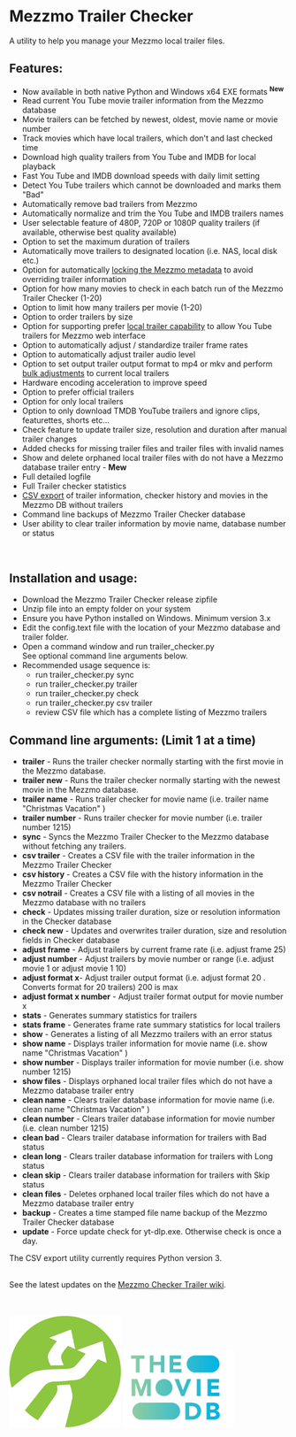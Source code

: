 # Mezzmo Trailer Checker
A utility to help you manage your Mezzmo local trailer files.  


## Features:

- Now available in both native Python and Windows x64 EXE formats  <sup>**New**</sup>
- Read current You Tube movie trailer information from the Mezzmo database
- Movie trailers can be fetched by newest, oldest, movie name or movie number
- Track movies which have local trailers, which don't and last checked time
- Download high quality trailers from You Tube and IMDB for local playback
- Fast You Tube and IMDB download speeds with daily limit setting
- Detect You Tube trailers which cannot be downloaded and marks them "Bad"
- Automatically remove bad trailers from Mezzmo 
- Automatically normalize and trim the You Tube and IMDB trailers names
- User selectable feature of 480P, 720P or 1080P quality trailers (if available, otherwise best quality available)
- Option to set the maximum duration of trailers
- Automatically move trailers to designated location (i.e. NAS, local disk etc.)
- Option for automatically <a href="https://github.com/Conceiva/MezzmoKodiPlugin/wiki/Managing-Your-Library#metadata-locking">locking the Mezzmo metadata</a> to avoid overriding trailer information
- Option for how many movies to check in each batch run of the Mezzmo Trailer Checker (1-20)
- Option to limit how many trailers per movie (1-20)
- Option to order trailers by size
- Option for supporting prefer <a href="https://github.com/Conceiva/MezzmoKodiPlugin/wiki/Movie-Trailers#prefer-local-trailers">local trailer capability</a> to allow You Tube trailers for Mezzmo web interface
- Option to automatically adjust / standardize trailer frame rates
- Option to automatically adjust trailer audio level
- Option to set output trailer output format to mp4 or mkv and perform <a href="https://github.com/jbinkley60/MezzmoTrailerChecker/wiki/Running-Mezzmo-Trailer-Checker#adjusting-formats">bulk adjustments</a> to current local trailers
- Hardware encoding acceleration to improve speed
- Option to prefer official trailers
- Option for only local trailers
- Option to only download TMDB YouTube trailers and ignore clips, featurettes, shorts etc...
- Check feature to update trailer size, resolution and duration after manual trailer changes
- Added checks for missing trailer files and trailer files with invalid names
- Show and delete orphaned local trailer files with do not have a Mezzmo database trailer entry - <b>Mew</b>
- Full detailed logfile
- Full Trailer checker statistics
- <a href="https://github.com/jbinkley60/MezzmoTrailerChecker/wiki/Mezzmo-Trailer-Checker-Data-Export">CSV export</a> of trailer information, checker history and movies in the Mezzmo DB without trailers
- Command line backups of Mezzmo Trailer Checker database
- User ability to clear trailer information by movie name, database number or status 
<br/>

## Installation and usage:

-  Download the Mezzmo Trailer Checker release zipfile
-  Unzip file into an empty folder on your system
-  Ensure you have Python installed on Windows.  Minimum version 3.x 
-  Edit the config.text file with the location of your Mezzmo
   database and trailer folder. 
-  Open a command window and run trailer_checker.py<br/>
   See optional command line arguments below.    
-  Recommended usage sequence is:
   - run trailer_checker.py sync
   - run trailer_checker.py trailer
   - run trailer_checker.py check
   - run trailer_checker.py csv trailer
   - review CSV file which has a complete listing of Mezzmo trailers 

   
## Command line arguments:  (Limit 1 at a time)

- <b>trailer</b>	-  Runs the trailer checker normally starting with the first movie in the Mezzmo database. <br>
- <b>trailer new</b>    -  Runs the trailer checker normally starting with the newest movie in the Mezzmo database. <br>
- <b>trailer name</b>   -  Runs trailer checker for movie name (i.e. trailer name "Christmas Vacation" ) <br>
- <b>trailer number</b> -  Runs trailer checker for movie number (i.e. trailer number 1215)  <br> 
- <b>sync</b>           -  Syncs the Mezzmo Trailer Checker to the Mezzmo database without fetching any trailers. <br> 
- <b>csv trailer</b>    -  Creates a CSV file with the trailer information in the Mezzmo Trailer Checker<br> 
- <b>csv history</b>    -  Creates a CSV file with the history information in the Mezzmo Trailer Checker<br>
- <b>csv notrail</b>    -  Creates a CSV file with a listing of all movies in the Mezzmo database with no trailers<br>
- <b>check</b>		-  Updates missing trailer duration, size or resolution information in the Checker database<br>
- <b>check new</b>	-  Updates and overwrites trailer duration, size and resolution fields in Checker database<br>
- <b>adjust frame</b>	-  Adjust trailers by current frame rate (i.e. adjust frame 25)<br>
- <b>adjust number</b>	-  Adjust trailers by movie number or range (i.e. adjust movie 1 or adjust movie 1 10) <br>
- <b>adjust format x</b>-  Adjust trailer output format (i.e. adjust format 20 . Converts format for 20 trailers) 200 is max <br>
- <b>adjust format x number</b>	-  Adjust trailer format output for movie number x  <br>
- <b>stats</b>		-  Generates summary statistics for trailers<br>
- <b>stats frame</b>	-  Generates frame rate summary statistics for local trailers<br>
- <b>show</b>           -  Generates a listing of all Mezzmo trailers with an error status <br>                          
- <b>show name</b>      -  Displays trailer information for movie name (i.e. show name "Christmas Vacation" ) <br>
- <b>show number</b>    -  Displays trailer information for movie number (i.e. show number 1215) <br>
- <b>show files</b>     -  Displays orphaned local trailer files which do not have a Mezzmo database trailer entry <br>
- <b>clean name</b>     -  Clears trailer database information for movie name (i.e. clean name "Christmas Vacation" ) <br>
- <b>clean number</b>   -  Clears trailer database information for movie number (i.e. clean number 1215)  <br>
- <b>clean bad</b>      -  Clears trailer database information for trailers with Bad status <br>
- <b>clean long</b>     -  Clears trailer database information for trailers with Long status  <br>
- <b>clean skip</b>     -  Clears trailer database information for trailers with Skip status  <br>
- <b>clean files</b>    -  Deletes orphaned local trailer files which do not have a Mezzmo database trailer entry <br> 
- <b>backup</b>         -  Creates a time stamped file name backup of the Mezzmo Trailer Checker database <br>
- <b>update</b>         -  Force update check for yt-dlp.exe.  Otherwise check is once a day. <br> 
          
         
 The CSV export utility currently requires Python version 3.<br/><br/>

See the latest updates on the <a href="https://github.com/jbinkley60/MezzmoTrailerChecker/wiki">Mezzmo Checker Trailer wiki</a>.

<br>
<br/><img src="icon.png" width="40%" height="40%">   <img src="tmdb.jpg" width="40%" height="40%">




